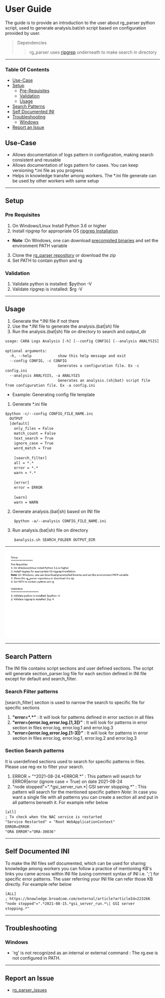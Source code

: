 # User Guide  
The guide is to provide an introduction to the user about rg_parser python script, used to generate analysis.bat/sh script based on configuration provided by user.  

> Dependencies  
>> rg_parser uses [ripgrep](https://github.com/BurntSushi/ripgrep/blob/master/GUIDE.md "The fastest search") underneath to make search in directory
---  

### Table Of Contents
 * [Use-Case](#use-case)
 * [Setup](#setup)
    * [Pre-Requisites](#pre-requisites)
    * [Validation](#validation)
    * [Usage](#usage)
* [Search Patterns](#search-patterns)
* [Self Documented INI](#self-documented-ini)
 * [Troubleshooting](#troubleshooting)
    * [Windows](#windows)
 * [Report an Issue](#report-an-issue)

## Use-Case
- Allows documentation of logs pattern in configuration, making search consistent and reusable
- Allows documentation of logs pattern for cases. You can keep versioning *.ini file as you progress
- Helps in knowledge transfer among workers. The *.ini file generate can be used by other workers with same setup

---  
## Setup
 ### Pre Requisites
 1. On Windows/Linux Install Python 3.6 or higher
 2. Install ripgrep for appropriate OS [ripgrep Installation](https://github.com/BurntSushi/ripgrep#installation)
  - **Note** :On Windows, one can download [precompiled binaries](https://github.com/BurntSushi/ripgrep/releases/tag/13.0.0) and set the environment PATH variable 
 3. Clone the [rg_parser repository](https://github.com/sjainproductivity/rg_parser.git) or download the zip
 4. Set PATH to contain python and rg
  
 ### Validation
 1. Validate python is installed: 
    $python -V
 2. Validate ripgrep is installed:
    $rg -V
      
---  
## Usage
1. Generate the *.INI file if not there
2. Use the *.INI file to generate the analysis.(bat|sh) file
3. Run the analysis.(bat|sh) file on directory to search and output_dir


```
usage: CARA Logs Analysis [-h] [--config CONFIG] [--analysis ANALYSIS]

optional arguments:
  -h, --help            show this help message and exit
  --config CONFIG, -c CONFIG
                        Generates a configuration file. Ex -c config.ini
  --analysis ANALYSIS, -a ANALYSIS
                        Generates an analysis.(sh|bat) script file from configuration file. Ex -a config.ini
```
- Example: Generating config file template
1. Generate *.ini file
      
```
$python -c/--config CONFIG_FILE_NAME.ini
  OUTPUT
  [default]
    only_files = False
    match_count = False
    text_search = True
    ignore_case = True
    word_match = True

    [search_filter]
    all = *.*
    error = *.*
    warn = *.*

    [error]
    error = ERROR

    [warn]
    warn = WARN
```
 2. Generate analysis.(bat|sh) based on INI file
```
    $python -a/--analysis CONFIG_FILE_NAME.ini
```
3. Run analysis.(bat|sh) file on directory
```
    $analysis.sh SEARCH_FOLDER OUTPUT_DIR
```
---  
![Setup and Usage of rg_parser](rg_parser.gif)

---  
## Search Pattern
The INI file contains script sections and user defined sections. The script will generate section_parser.log file for each section defined in INI file except for default and search_filter.

 ### Search Filter patterns
 [search_filter] section is used to narrow the search to specific file for specific sections
 1. __"error=\*.\*"__ : It will look for patterns defined in error section in all files
 2. __"error={error.log,error.log\.[1,3]}"__ : It will look for patterns in error section in files error.log, error.log.1 and error.log.3
 3. __"error={error.log,error.log\.[1-3]}"__ : It will look for patterns in error section in files error.log, error.log.1, error.log.2 and error.log.3

 ### Section Search patterns
 It is userdefined sections used to search for specific patterns in files. Please use reg-ex to filter your search.
 1. ERROR = "^2021-08-24.\*ERROR.\*" : This pattern will search for ERROR|error (ignore case = True) on date 2021-08-24
 2. "node stopped"=".*gsi_server_run.\*\| GSI server stopping.\*" : This pattern will search for the mentioned specific pattern
 _Note_: In case you want a single file with all patterns you can create a section all and put in all patterns beneath it. For example refer below
  ```
  [all]
  ; To check when the NAC service is restarted
  "Service Restarted" = "Root WebApplicationContext"
  ERROR=ERROR
  "ORA ERROR"="ORA-30036"
  ```  
---  
## Self Documented INI
To make the INI files self documented, which can be used for sharing knowledge among workers you can follow a practice of mentioning KB's links you came across within INI file (using comment syntax of INI i.e. ';') for specific error patterns. The user referring your INI file can refer those KB directly. For example refer below
```
[ALL]
; https://knowledge.broadcom.com/external/article?articleId=223266
"node stopped"=".*2021-08-15.*gsi_server_run.*\| GSI server stopping.*"
```
---  
## Troubleshooting

 ### Windows
 - 'rg' is not recognized as an internal or external command : The rg.exe is not configured in PATH.
---  
## Report an Issue
- [rg_parser_issues](https://github.com/sjainproductivity/rg_parser/issues)
